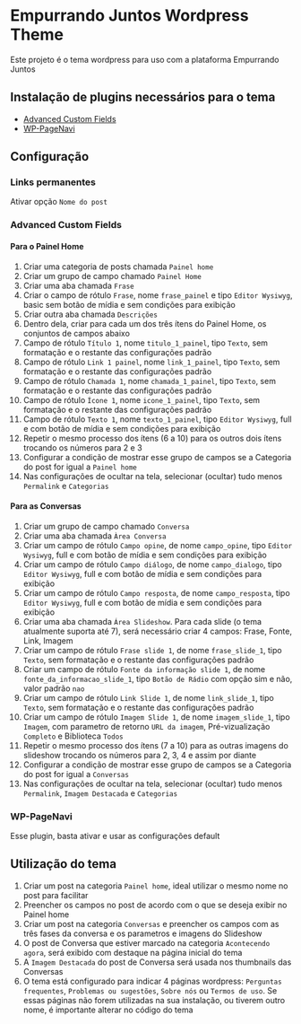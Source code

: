 # Empurrando Juntos Wordpress Theme

Este projeto é o tema wordpress para uso com a plataforma Empurrando Juntos

## Instalação de plugins necessários para o tema

- [Advanced Custom Fields](https://br.wordpress.org/plugins/advanced-custom-fields/)
- [WP-PageNavi](https://br.wordpress.org/plugins/wp-pagenavi/)

## Configuração

### Links permanentes

Ativar opção `Nome do post`

### Advanced Custom Fields

#### Para o Painel Home

1. Criar uma categoria de posts chamada `Painel home`
2. Criar um grupo de campo chamado `Painel Home`
3. Criar uma aba chamada `Frase`
4. Criar o campo de rótulo `Frase`, nome `frase_painel` e tipo `Editor Wysiwyg`, basic sem botão de mídia e sem condições para exibição
5. Criar outra aba chamada `Descrições`
6. Dentro dela, criar para cada um dos três ítens do Painel Home, os conjuntos de campos abaixo
7. Campo de rótulo `Título 1`, nome `titulo_1_painel`, tipo `Texto`, sem formatação e o restante das configurações padrão
8. Campo de rótulo `Link 1 painel`, nome `link_1_painel`, tipo `Texto`, sem formatação e o restante das configurações padrão
9. Campo de rótulo `Chamada 1`, nome `chamada_1_painel`, tipo `Texto`, sem formatação e o restante das configurações padrão
10. Campo de rótulo `Ícone 1`, nome `icone_1_painel`, tipo `Texto`, sem formatação e o restante das configurações padrão
11. Campo de rótulo `Texto 1`, nome `texto_1_painel`, tipo `Editor Wysiwyg`, full e com botão de mídia e sem condições para exibição
12. Repetir o mesmo processo dos ítens (6 a 10) para os outros dois ítens trocando os números para 2 e 3
13. Configurar a condição de mostrar esse grupo de campos se a Categoria do post for igual a `Painel home`
14. Nas configurações de ocultar na tela, selecionar (ocultar) tudo menos `Permalink` e `Categorias`

#### Para as Conversas

1. Criar um grupo de campo chamado `Conversa`
2. Criar uma aba chamada `Àrea Conversa`
3. Criar um campo de rótulo `Campo opine`, de nome `campo_opine`, tipo `Editor Wysiwyg`, full e com botão de mídia e sem condições para exibição
4. Criar um campo de rótulo `Campo diálogo`, de nome `campo_dialogo`, tipo `Editor Wysiwyg`, full e com botão de mídia e sem condições para exibição
5. Criar um campo de rótulo `Campo resposta`, de nome `campo_resposta`, tipo `Editor Wysiwyg`, full e com botão de mídia e sem condições para exibição
6. Criar uma aba chamada `Área Slideshow`. Para cada slide (o tema atualmente suporta até 7), será necessário criar 4 campos: Frase, Fonte, Link, Imagem
7. Criar um campo de rótulo `Frase slide 1`, de nome `frase_slide_1`, tipo `Texto`, sem formatação e o restante das configurações padrão
8. Criar um campo de rótulo `Fonte da informação slide 1`, de nome `fonte_da_informacao_slide_1`, tipo `Botão de Rádio` com opção sim e não, valor padrão `nao`
9. Criar um campo de rótulo `Link Slide 1`, de nome `link_slide_1`, tipo `Texto`, sem formatação e o restante das configurações padrão
10. Criar um campo de rótulo `Imagem Slide 1`, de nome `imagem_slide_1`, tipo `Imagem`, com parametro de retorno `URL da imagem`, Pré-vizualização `Completo` e Biblioteca `Todos`
11. Repetir o mesmo processo dos ítens (7 a 10) para as outras imagens do slideshow trocando os números para 2, 3, 4 e assim por diante
12. Configurar a condição de mostrar esse grupo de campos se a Categoria do post for igual a `Conversas`
13. Nas configurações de ocultar na tela, selecionar (ocultar) tudo menos `Permalink`, `Imagem Destacada` e `Categorias`


### WP-PageNavi

Esse plugin, basta ativar e usar as configurações default

## Utilização do tema

1. Criar um post na categoria `Painel home`, ideal utilizar o mesmo nome no post para facilitar
2. Preencher os campos no post de acordo com o que se deseja exibir no Painel home
3. Criar um post na categoria `Conversas` e preencher os campos com as três fases da conversa e os parametros e imagens do Slideshow
4. O post de Conversa que estiver marcado na categoria `Acontecendo agora`, será exibido com destaque na página inicial do tema
5. A `Imagem Destacada` do post de Conversa será usada nos thumbnails das Conversas
6. O tema está configurado para indicar 4 páginas wordpress: `Perguntas frequentes`, `Problemas ou sugestões`, `Sobre nós` ou `Termos de uso`. Se essas páginas não forem utilizadas na sua instalação, ou tiverem outro nome, é importante alterar no código do tema
